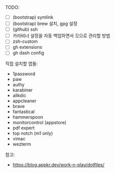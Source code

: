 TODO:

- [ ] (bootstrap) symlink
- [ ] (bootstrap) brew 설치, gpg 설정
- [ ] (github) ssh
- [ ] 카라비너 설정을 자동 백업하면서 깃으로 관리할 방법
- [ ] zsh-custom
- [ ] gh extensions
- [ ] gh dash config

직접 설치할 앱들:

- 1password
- paw
- authy
- karabiner
- allkdic
- appcleaner
- brave
- fantastical
- hammerspoon
- monitorcontrol (appstore)
- pdf expert
- top notch (m1 only)
- vimac
- wezterm

참고:

- https://blog.appkr.dev/work-n-play/dotfiles/
